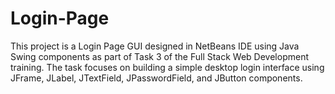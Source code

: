 # Login-Page
This project is a Login Page GUI designed in NetBeans IDE using Java Swing components as part of Task 3 of the Full Stack Web Development training.  The task focuses on building a simple desktop login interface using JFrame, JLabel, JTextField, JPasswordField, and JButton components.
